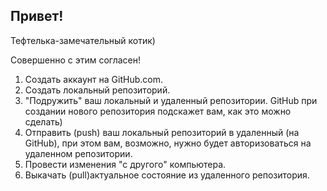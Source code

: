 ## Привет!

Тефтелька-замечательный котик)

Совершенно с этим согласен!

1. Создать аккаунт на GitHub.com.
2. Создать локальный репозиторий.
3. "Подружить" ваш локальный и удаленный репозитории. GitHub при создании нового репозитория подскажет вам, как это можно сделать)
4. Отправить (push) ваш локальный репозиторий в удаленный (на GitHub), при этом вам, возможно, нужно будет авторизоваться на удаленном репозитории.
5. Провести изменения "с другого" компьютера.
6. Выкачать (pull)актуальное состояние из удаленного репозитория.